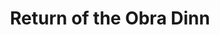 ---
title: Return of the Obra Dinn
link: https://en.wikipedia.org/wiki/Return_of_the_Obra_Dinn
description: ""
platform: Mac
completed: "2020-02-02"
---